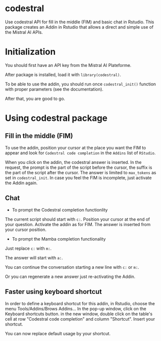 # codestral

Use codestral API for fill in the middle (FIM) and basic chat in Rstudio.
This package creates an Addin in Rstudio that allows a direct and simple use of the Mistral AI APIs.

# Initialization

You should first have an API key from the Mistral AI Plateforme.

After package is installed, load it with `library(codestral)`.

To be able to use the addin, you should run once `codestral_init()` function
with proper parameters (see the documentation).

After that, you are good to go.

# Using codestral package

## Fill in the middle (FIM)

To use the addin, position your cursor at the place you want the FIM to appear 
and look for `Codestral code completion` in the `Addins` list of `RStudio`.

When you click on the addin, the codestral answer is inserted. In the request, the prompt is 
the part of the script before the cursor, the suffix is the part of the script 
after the cursor. The answer is limited to `max_tokens` as set in `codestral_init`. In case you feel the FIM is incomplete, just activate the Addin again.

## Chat

- To prompt the Codestral completion functionlity

The current script should start with `c:`. Position your cursor at the end of your question. Activate the addin as for FIM. The answer is inserted from your cursor position.

- To prompt the Mamba completion functionality

Just replace `c:` with `m:`.

The answer will start with `a:`.

You can continue the conversation starting a new line with `c:` or `m:`.

Or you can regenerate a new answer just re-activating the Addin.

## Faster using keyboard shortcut

In order to define a keyboard shortcut for this addin, in Rstudio, choose the 
menu Tools/Addins/Brows Addins... In the pop-up window, click on the Keyboard shortcuts button.
in the new window, double click on the table's cell at row "Codestral code completion" and 
column "Shortcut". Insert your shortcut.

You can now replace default usage by your shortcut.

